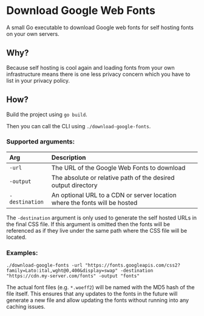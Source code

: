# Download Google Web Fonts

A small Go executable to download Google web fonts for self hosting fonts on your own servers.

## Why?

Because self hosting is cool again and loading fonts from your own infrastructure means there is one less privacy concern which you have to list in your privacy policy.

## How?

Build the project using `go build`.

Then you can call the CLI using `./download-google-fonts`.

### Supported arguments:

| Arg | Description |
| :--- | :--- |
| `-url` | The URL of the Google Web Fonts to download |
| `-output` | The absolute or relative path of the desired output directory |
| `-destination` | An optional URL to a CDN or server location where the fonts will be hosted |

The `-destination` argument is only used to generate the self hosted URLs in the final CSS file. If this argument is omitted then the fonts will be referenced as if they live under the same path where the CSS file will be located.

### Examples:

```
./download-google-fonts -url "https://fonts.googleapis.com/css2?family=Lato:ital,wght@0,400&display=swap" -destination "https://cdn.my-server.com/fonts" -output "fonts"
```

The actual font files (e.g. `*.woeff2`) will be named with the MD5 hash of the file itself. This ensures that any updates to the fonts in the future will generate a new file and allow updating the fonts without running into any caching issues.